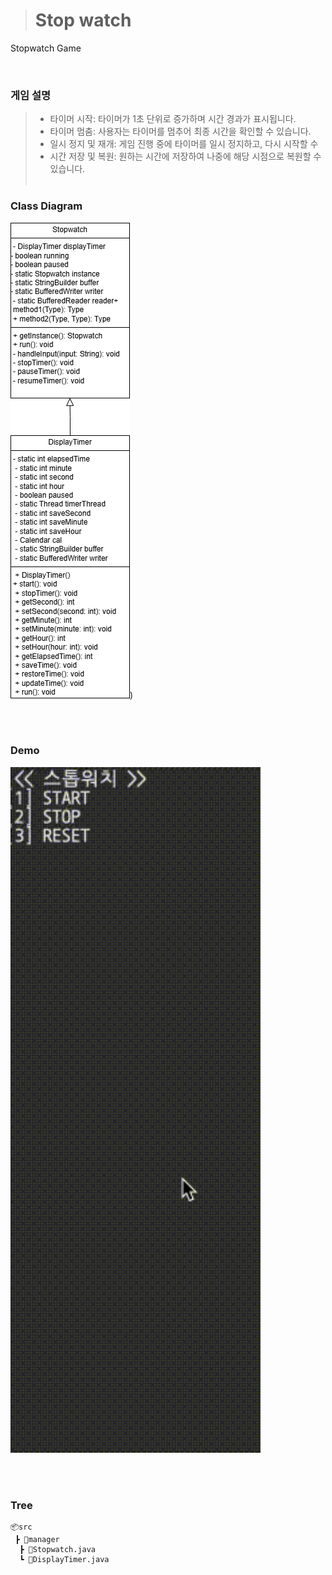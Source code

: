 > # Stop watch

Stopwatch Game

<br>

### 게임 설명
> - 타이머 시작: 타이머가 1초 단위로 증가하며 시간 경과가 표시됩니다.
> - 타이머 멈춤: 사용자는 타이머를 멈추어 최종 시간을 확인할 수 있습니다.
> - 일시 정지 및 재개: 게임 진행 중에 타이머를 일시 정지하고, 다시 시작할 수
> - 시간 저장 및 복원: 원하는 시간에 저장하여 나중에 해당 시점으로 복원할 수 있습니다.
<br><br>

### Class Diagram
![클래스다이어그램](https://github.com/sungwoni9/stopwatch/blob/main/source/Stopwatch%20%EB%8B%A4%EC%9D%B4%EC%96%B4%EA%B7%B8%EB%9E%A8.drawio.png?raw=true))

<br><br>

### Demo
<img src ="https://github.com/SG5143/stopwatch/blob/main/resources/demo.gif" width="400">

<br><br>

### Tree
```
📦src
 ┣ 📂manager
  ┣ 📜Stopwatch.java
  ┗ 📜DisplayTimer.java

```
